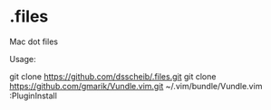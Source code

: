 # .files
Mac dot files

Usage:

git clone https://github.com/dsscheib/.files.git
git clone https://github.com/gmarik/Vundle.vim.git ~/.vim/bundle/Vundle.vim
:PluginInstall
